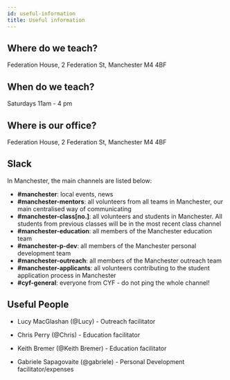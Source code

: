 ```yaml
---
id: useful-information
title: Useful information
---
```


## Where do we teach?
  Federation House, 
  2 Federation St, 
  Manchester 
  M4 4BF

## When do we teach?
  Saturdays 11am - 4 pm

## Where is our office?
  Federation House, 
  2 Federation St, 
  Manchester 
  M4 4BF

## Slack

In Manchester, the main channels are listed below:
- **\#manchester**: local events, news
- **\#manchester-mentors**: all volunteers from all teams in Manchester, our main centralised way of communicating
- **\#manchester-class[no.]**: all volunteers and students in Manchester. All students from previous classes will be in the most recent class channel
- **\#manchester-education**: all members of the Manchester education team
- **\#manchester-p-dev**: all members of the Manchester personal development team
- **\#manchester-outreach**: all members of the Manchester outreach team
- **\#manchester-applicants**: all volunteers contributing to the student application process in Manchester
- **\#cyf-general**: everyone from CYF - do not ping the whole channel!

## Useful People

- Lucy MacGlashan (@Lucy) - Outreach facilitator

- Chris Perry (@Chris) - Education facilitator

- Keith Bremer (@Keith Bremer) - Education facilitator

- Gabriele Sapagovaite (@gabriele) - Personal Development facilitator/expenses